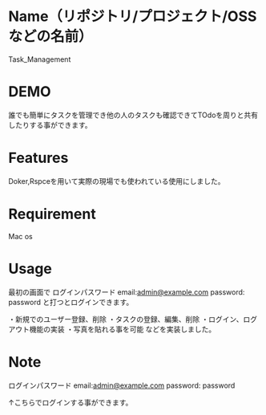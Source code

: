 # Name（リポジトリ/プロジェクト/OSSなどの名前）
 
Task_Management
 
# DEMO
 
誰でも簡単にタスクを管理でき他の人のタスクも確認できてTOdoを周りと共有したりする事ができます。
 
# Features
 
Doker,Rspceを用いて実際の現場でも使われている使用にしました。
 
# Requirement
 
Mac os 
 
# Usage
 最初の画面で
 ログインパスワード
email:admin@example.com 
password: password
と打つとログインできます。

・新規でのユーザー登録、削除
・タスクの登録、編集、削除
・ログイン、ログアウト機能の実装
・写真を貼れる事を可能
などを実装しました。

 
# Note
 
ログインパスワード
email:admin@example.com 
password: password

↑こちらでログインする事ができます。